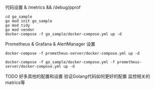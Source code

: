 

代码设置 & /metrics && /debug/pprof
```
cd go_sample
go mod init go_sample
go mod tidy
go mod vendor
docker-compose -f go_sample/docker-compose.yml up -d
```

Prometheus & Grafana & AlertManager 设置
```
docker-compose -f prometheus-server/docker-compose.yml up -d
```

```
docker-compose -f go_sample/docker-compose.yml -f prometheus-server/docker-compose.yml up -d
```

TODO 好多其他的配置和设置 验证Golang代码如何更好的配置 监控相关的matrics等
